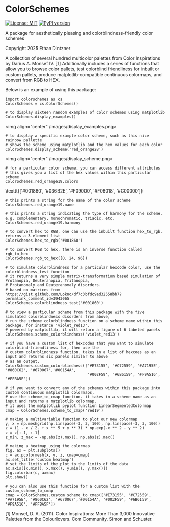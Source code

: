 # ColorSchemes

[![License: MIT](https://img.shields.io/badge/License-MIT-yellow.svg)](https://opensource.org/licenses/MIT)
[![PyPI version](https://badge.fury.io/py/colorschemes.svg)](https://badge.fury.io/py/colorschemes)

A package for aesthetically pleasing and colorblindness-friendly color schemes

Copyright 2025 Ethan Dintzner

A collection of several hundred multicolor palettes from Color Inspirations by Darius A. Monsef IV. [1] 
Additionally includes a series of functions that allow you to browse color pallets, test colorblind friendliness for inbuilt or custom pallets, produce matplotlib-compatible continuous colormaps, and convert from RGB to HEX.

Below is an example of using this package:
```
import colorschemes as cs
ColorSchemes = cs.ColorSchemes()

# to display sixteen random examples of color schemes using matplotlib
ColorSchemes.display_examples()
```
<img align="center" /images/display_examples.png>
```
# to display a specific example color scheme, such as this nice rainbow pallette
# shows the scheme using matplotlib and the hex values for each color
ColorSchemes.display_scheme('red_orange28')
```
<img align="center" /images/display_scheme.png>
```
# for a particular color scheme, you can access different attributes
# this gives you a list of the hex values within this particular scheme
ColorSchemes.red_orange19.colors
```
\texttt{['#001860', '#036B2E', '#F09000', '#F06018', '#C00000']}
```
# this prints a string for the name of the color scheme
ColorSchemes.red_orange19.name

# this prints a string indicating the type of harmony for the scheme, e.g. complementary, monochromatic, triadic, etc.
ColorSchemes.red_orange19.harmony

# to convert hex to RGB, one can use the inbuilt function hex_to_rgb. returns a 3-element list
ColorSchemes.hex_to_rgb('#001860')

# to convert RGB to hex, there is an inverse function called rgb_to_hex
ColorSchemes.rgb_to_hex([0, 24, 96])

# to simulate colorblindness for a particular hexcode color, use the colorblindness_test function
# it returns a very simple matrix-transformation based simulation of Protanopia, Deuteranopia, Tritanopia,
# Protanomaly and Deuteranomaly disorders.
# based on matrices from https://gist.github.com/Lokno/df7c3bfdc9ad32558bb7?permalink_comment_id=3943065
ColorSchemes.colorblindness_test('#001860')

# to view a particular scheme from this package with the five simulated colorblindness disorders from above,
# run the scheme_colorblindness function on a scheme name within this package. for instance 'violet_red13'.
# powered by matplotlib, it will return a figure of 6 labeled panels
ColorSchemes.scheme_colorblindness('violet_red13')

# if you have a custom list of hexcodes that you want to simulate colorblind-friendliness for, then use the
# custom_colorblindness function. takes in a list of hexcoes as an input and returns six panels similar to above
# as an output.
ColorSchemes.custom_colorblindness(['#E73155', '#C72559', '#A7195E', '#860C62', '#670067','#00154A',
                                    '#002F59', '#6B6159', '#F9A516', '#FFBA5F'])

# if you want to convert any of the schemes within this package into custom continuous matplotlib colormaps,
# use the scheme_to_cmap function. it takes in a scheme name as an input and returns a matplotlib colormap.
# it uses the matplotlib pyplot function LinearSegmentedColormap
cmap = ColorSchemes.scheme_to_cmap('red19')

# making a multivariable function to plot our new colormap
y, x = np.meshgrid(np.linspace(-3, 3, 100), np.linspace(-3, 3, 100))
z = (1 - x / 2. + x ** 5 + y ** 3) * np.exp(-x ** 2 - y ** 2)
z = z[:-1, :-1]
z_min, z_max = -np.abs(z).max(), np.abs(z).max()

# making a heatmap using the colormap
fig, ax = plt.subplots()
c = ax.pcolormesh(x, y, z, cmap=cmap)
ax.set_title('custom heatmap')
# set the limits of the plot to the limits of the data
ax.axis([x.min(), x.max(), y.min(), y.max()])
fig.colorbar(c, ax=ax)
plt.show()

# you can also use this function for a custom list with the custom_scheme_to_cmap
cmap = ColorSchemes.custom_scheme_to_cmap(['#E73155', '#C72559', '#A7195E', '#860C62', '#670067','#00154A', '#002F59', '#6B6159', '#F9A516', '#FFBA5F'])
```

[1] Monsef, D. A. (2011). Color Inspirations: More Than 3,000 Innovative Palettes from the Colourlovers. Com Community. Simon and Schuster.




